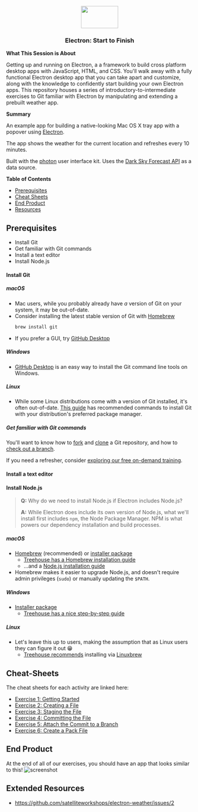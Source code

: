 <p align="center">
  <img src="https://user-images.githubusercontent.com/3791941/31036931-072760fe-a534-11e7-8cd7-0565bdc2727c.png" width="100" height="60">

  <h3 align="center">Electron: Start to Finish<br></h3>
</p>

**What This Session is About**

Getting up and running on Electron, a a framework to build cross platform desktop apps with JavaScript, HTML, and CSS. You'll walk away with a fully functional Electron desktop app that you can take apart and customize, along with the knowledge to confidently start building your own Electron apps. This repository houses a series of introductory-to-intermediate exercises to Git familiar with Electron by manipulating and extending a prebuilt weather app.

**Summary**

An example app for building a native-looking Mac OS X tray app with a popover
using [Electron](http://electron.atom.io).

The app shows the weather for the current location and refreshes every 10
minutes.

Built with the [photon](http://photonkit.com) user interface kit.
Uses the [Dark Sky Forecast API](https://developer.forecast.io) as a data source.

**Table of Contents**
- [Prerequisites](#prerequisites)
- [Cheat Sheets](#cheat-sheets)
- [End Product](#end-product)
- [Resources](#extended-resources)

## Prerequisites

- Install Git
- Get familiar with Git commands
- Install a text editor
- Install Node.js

#### Install Git

##### macOS
- Mac users, while you probably already have _a_ version of Git on your system, it may be out-of-date.
- Consider installing the latest stable version of Git with [Homebrew](https://brew.sh)  
  ```sh
  brew install git
  ```
- If you prefer a GUI, try [GitHub Desktop](https://desktop.github.com)

##### Windows
- [GitHub Desktop](https://desktop.github.com) is an easy way to install the Git command line tools on Windows.

##### Linux
- While some Linux distributions come with a version of Git installed, it's often out-of-date. [This guide](https://git-scm.com/download/linux) has recommended commands to install Git with your distribution's preferred package manager.

##### Get familiar with Git commands
You'll want to know how to [fork](https://help.github.com/articles/fork-a-repo/) and [clone](https://help.github.com/articles/cloning-a-repository/) a Git repository, and how to [check out a branch](https://git-scm.com/docs/git-checkout#git-checkout-emgitcheckoutemltbranchgt).

If you need a refresher, consider [exploring our free on-demand training](https://services.github.com/on-demand/).

#### Install a text editor

#### Install Node.js
> **Q:** Why do we need to install Node.js if Electron includes Node.js?
>
> **A:** While Electron does include its own version of Node.js, what we'll install first includes `npm`, the Node Package Manager. NPM is what powers our dependency installation and build processes.

##### macOS
- [Homebrew](https://brew.sh) (recommended) or [installer package](https://nodejs.org/en/download/)
  - [Treehouse has a Homebrew installation guide](http://treehouse.github.io/installation-guides/mac/homebrew.html)
  - …and a [Node.js installation guide](http://treehouse.github.io/installation-guides/mac/node-mac.html)
- Homebrew makes it easier to upgrade Node.js, and doesn't require admin privileges (`sudo`) or manually updating the `$PATH`.

##### Windows
- [Installer package](https://nodejs.org/en/download/)  
  - [Treehouse has a nice step-by-step guide](http://treehouse.github.io/installation-guides/windows/node-windows.html)

##### Linux
- Let's leave this up to users, making the assumption that as Linux users they can figure it out :grin:  
  - [Treehouse recommends](http://treehouse.github.io/installation-guides/linux/node-linux.html) installing via [Linuxbrew](http://linuxbrew.sh)

## Cheat-Sheets
The cheat sheets for each activity are linked here:

- [Exercise 1: Getting Started](cheat-sheets/1-getting-started.md)
- [Exercise 2: Creating a File](cheat-sheets/2-create-file.md)
- [Exercise 3: Staging the File](cheat-sheets/3-stage-file.md)
- [Exercise 4: Committing the File](cheat-sheets/4-commit-file.md)
- [Exercise 5: Attach the Commit to a Branch](cheat-sheets/5-make-branch.md)
- [Exercise 6: Create a Pack File](cheat-sheets/6-make-pack.md)

## End Product
At the end of all of our exercises, you should have an app that looks similar to this!
![screenshot](https://cloud.githubusercontent.com/assets/671378/15033544/97011f38-1220-11e6-9611-1571063fe107.png)

## Extended Resources
- https://github.com/satelliteworkshops/electron-weather/issues/2
